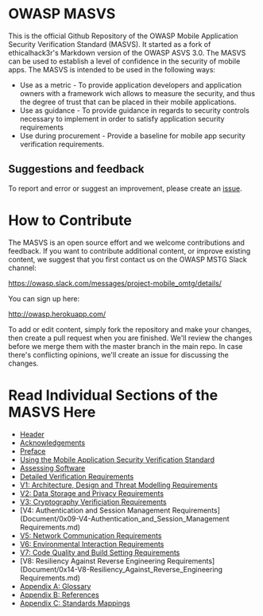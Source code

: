 # OWASP MASVS

This is the official Github Repository of the OWASP Mobile Application Security Verification Standard (MASVS). It started as a fork of ethicalhack3r's Markdown version of the OWASP ASVS 3.0. The MASVS can be used to establish a level of confidence in the security of mobile apps. The MASVS is intended to be used in the following ways:

- Use as a metric - To provide application developers and application owners with a framework wich allows to measure the security, and thus the degree of trust that can be placed in their mobile applications.
- Use as guidance - To provide guidance in regards to security controls necessary to implement in order to satisfy application security requirements
- Use during procurement - Provide a baseline for mobile app security verification requirements.

## Suggestions and feedback

To report and error or suggest an improvement, please create an [issue](https://github.com/OWASP/owasp-masvs/issues).

# How to Contribute

The MASVS is an open source effort and we welcome contributions and feedback. If you want to contribute additional content, or improve existing content, we suggest that you first contact us on the OWASP MSTG Slack channel:

https://owasp.slack.com/messages/project-mobile_omtg/details/

You can sign up here:
 
http://owasp.herokuapp.com/

To add or edit content, simply fork the repository and make your changes, then create a pull request when you are finished. We'll review the changes before we merge them with the master branch in the main repo. In case there's conflicting opinions, we'll create an issue for discussing the changes.

# Read Individual Sections of the MASVS Here

* [Header](Document/0x00-Header.md)
* [Acknowledgements](Document/0x01-Acknowledgements.md)
* [Preface](Document/0x02-Preface.md)
* [Using the Mobile Application Security Verification Standard](Document/0x03-Using_the_MASVS.md)
* [Assessing Software](Document/0x04-Assessing_software.md)
* [Detailed Verification Requirements](Document/0x05-Detailed_Verification_Requirements.md)
* [V1: Architecture, Design and Threat Modelling Requirements](Document/0x06-V1-Architecture_design_and_threat_modelling_requireme.md)
* [V2: Data Storage and Privacy Requirements](Document/0x07-V2-Data_Storage_and_Privacy_requirements.md)
* [V3: Cryptography Verificiation Requirements](Document/0x08-V3-Cryptography_Verificiation_Requirements.md)
* [V4: Authentication and Session Management Requirements](Document/0x09-V4-Authentication_and_Session_Management Requirements.md)
* [V5: Network Communication Requirements](Document/0x10-V5_Network_communication_requirements.md)
* [V6: Environmental Interaction Requirements](Document/0x11-V6_Interaction_with_the_environment.md)
* [V7: Code Quality and Build Setting Requirements](Document/0x12-V7-Code_quality_and_build_setting_requirements.md)
* [V8: Resiliency Against Reverse Engineering Requirements](Document/0x14-V8-Resiliency_Against_Reverse_Engineering Requirements.md)
* [Appendix A: Glossary](Document/0x90-Appendix-A_Glossary.md)
* [Appendix B: References](Document/0x91-Appendix-B_References.md)
* [Appendix C: Standards Mappings](Document/0x92-Appendix-C_Standards_Mappings.md)
